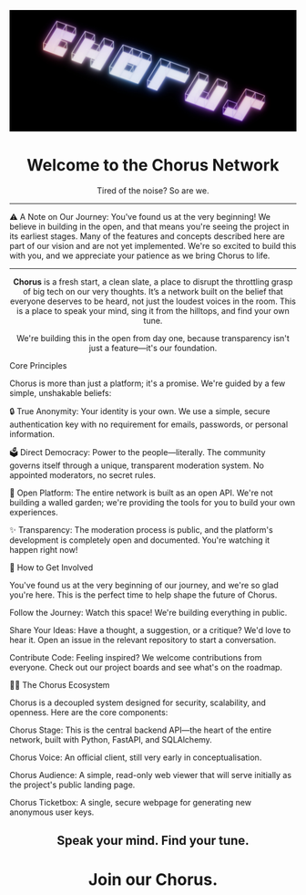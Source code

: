 <p align="center">
  <img src="https://raw.githubusercontent.com/Chorus-Social/.github/refs/heads/main/branding/web/Glow_Wireframe_Banner_XL.webp">
</p>

<h1 align="center">Welcome to the Chorus Network</h1>

<p align="center">
Tired of the noise? So are we.
</p>

<hr>

<p alight="center">
⚠️ A Note on Our Journey:
You've found us at the very beginning! We believe in building in the open, and that means you're seeing the project in its earliest stages. Many of the features and concepts described here are part of our vision and are not yet implemented. We're so excited to build this with you, and we appreciate your patience as we bring Chorus to life.
</p>

<hr>

<p align="center">
<strong>Chorus</strong> is a fresh start, a clean slate, a place to disrupt the throttling grasp of big tech on our very thoughts. It’s a network built on the belief that everyone deserves to be heard, not just the loudest voices in the room. This is a place to speak your mind, sing it from the hilltops, and find your own tune.
</p>

<p align="center">
We're building this in the open from day one, because transparency isn't just a feature—it's our foundation.
</p>

Core Principles

Chorus is more than just a platform; it's a promise. We're guided by a few simple, unshakable beliefs:

🔒 True Anonymity: Your identity is your own. We use a simple, secure authentication key with no requirement for emails, passwords, or personal information.

🗳️ Direct Democracy: Power to the people—literally. The community governs itself through a unique, transparent moderation system. No appointed moderators, no secret rules.

📖 Open Platform: The entire network is built as an open API. We're not building a walled garden; we're providing the tools for you to build your own experiences.

✨ Transparency: The moderation process is public, and the platform's development is completely open and documented. You're watching it happen right now!

🌈 How to Get Involved

You've found us at the very beginning of our journey, and we're so glad you're here. This is the perfect time to help shape the future of Chorus.

Follow the Journey: Watch this space! We're building everything in public.

Share Your Ideas: Have a thought, a suggestion, or a critique? We'd love to hear it. Open an issue in the relevant repository to start a conversation.

Contribute Code: Feeling inspired? We welcome contributions from everyone. Check out our project boards and see what's on the roadmap.

👩‍💻 The Chorus Ecosystem

Chorus is a decoupled system designed for security, scalability, and openness. Here are the core components:

Chorus Stage: This is the central backend API—the heart of the entire network, built with Python, FastAPI, and SQLAlchemy.

Chorus Voice: An official client, still very early in conceptualisation.

Chorus Audience: A simple, read-only web viewer that will serve initially as the project's public landing page.

Chorus Ticketbox: A single, secure webpage for generating new anonymous user keys.

<h2 align="center">Speak your mind. Find your tune.</h2>
<h1 align="center">Join our Chorus.</h1>
